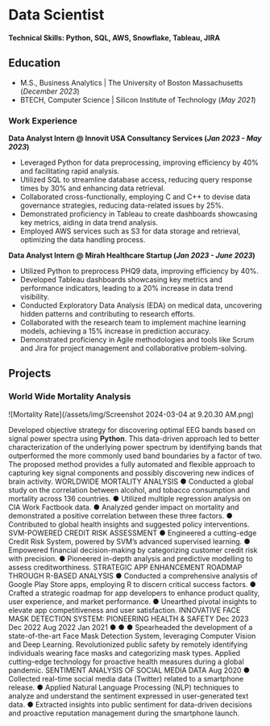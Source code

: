 # Data Scientist

#### Technical Skills: Python, SQL, AWS, Snowflake, Tableau, JIRA

## Education
- M.S., Business Analytics	| The University of Boston Massachusetts (_December 2023_)	 			        		
- BTECH, Computer Science | Silicon Institute of Technology (_May 2021_)

### Work Experience
**Data Analyst Intern @ Innovit USA Consultancy Services (_Jan 2023 - May 2023_)**
-  Leveraged Python for data preprocessing, improving efficiency by 40% and facilitating rapid analysis.
-  Utilized SQL to streamline database access, reducing query response times by 30% and enhancing data retrieval.
-  Collaborated cross-functionally, employing C and C++ to devise data governance strategies, reducing data-related issues by 25%. 
-  Demonstrated proficiency in Tableau to create dashboards showcasing key metrics, aiding in data trend analysis.
-  Employed AWS services such as S3 for data storage and retrieval, optimizing the data handling process.

**Data Analyst Intern @ Mirah Healthcare Startup (_Jan 2023 - June 2023_)**
- Utilized Python to preprocess PHQ9 data, improving efficiency by 40%.
- Developed Tableau dashboards showcasing key metrics and performance indicators, leading to a 20% increase in data trend visibility.
- Conducted Exploratory Data Analysis (EDA) on medical data, uncovering hidden patterns and contributing to research efforts.
- Collaborated with the research team to implement machine learning models, achieving a 15% increase in prediction accuracy.
- Demonstrated proficiency in Agile methodologies and tools like Scrum and Jira for project management and collaborative problem-solving.


## Projects
### World Wide Mortality Analysis
![Mortality Rate](/assets/img/Screenshot 2024-03-04 at 9.20.30 AM.png)

Developed objective strategy for discovering optimal EEG bands based on signal power spectra using **Python**. This data-driven approach led to better characterization of the underlying power spectrum by identifying bands that outperformed the more commonly used band boundaries by a factor of two. The proposed method provides a fully automated and flexible approach to capturing key signal components and possibly discovering new indices of brain activity.
WORLDWIDE MORTALITY ANALYSIS
● Conducted a global study on the correlation between alcohol, and tobacco consumption and mortality across 136 countries. ● Utilized multiple regression analysis on CIA Work Factbook data.
● Analyzed gender impact on mortality and demonstrated a positive correlation between these three factors.
● Contributed to global health insights and suggested policy interventions.
SVM-POWERED CREDIT RISK ASSESSMENT
● Engineered a cutting-edge Credit Risk System, powered by SVM’s advanced supervised learning. ● Empowered financial decision-making by categorizing customer credit risk with precision.
● Pioneered in-depth analysis and predictive modelling to assess creditworthiness.
STRATEGIC APP ENHANCEMENT ROADMAP THROUGH R-BASED ANALYSIS
● Conducted a comprehensive analysis of Google Play Store apps, employing R to discern critical success factors.
● Crafted a strategic roadmap for app developers to enhance product quality, user experience, and market performance. ● Unearthed pivotal insights to elevate app competitiveness and user satisfaction.
INNOVATIVE FACE MASK DETECTION SYSTEM: PIONEERING HEALTH & SAFETY
Dec 2023
Dec 2022
Aug 2022
Jan 2021
● ● ●
Spearheaded the development of a state-of-the-art Face Mask Detection System, leveraging Computer Vision and Deep Learning.
Revolutionized public safety by remotely identifying individuals wearing face masks and categorizing mask types. Applied cutting-edge technology for proactive health measures during a global pandemic.
SENTIMENT ANALYSIS OF SOCIAL MEDIA DATA Aug 2020 ● Collected real-time social media data (Twitter) related to a smartphone release.
● Applied Natural Language Processing (NLP) techniques to analyze and understand the sentiment expressed in user-generated text data.
● Extracted insights into public sentiment for data-driven decisions and proactive reputation management during the smartphone launch.
